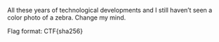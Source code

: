 All these years of technological developments and I still haven’t seen a color photo of a zebra. Change my mind.

Flag format: CTF{sha256}